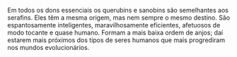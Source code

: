 ﻿Em todos os dons essenciais os querubins e sanobins são semelhantes aos serafins. Eles têm a mesma origem, mas nem sempre o mesmo destino. São espantosamente inteligentes, maravilhosamente eficientes, afetuosos de modo tocante e quase humano. Formam a mais baixa ordem de anjos; daí estarem mais próximos dos tipos de seres humanos que mais progrediram nos mundos evolucionários.